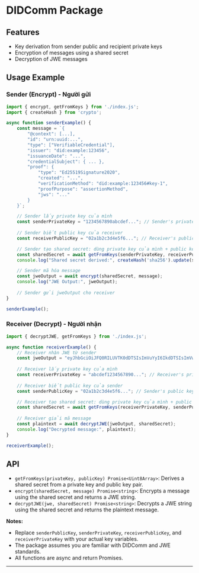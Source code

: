 # DIDComm Package

## <a name="didcomm-features"></a>Features

- Key derivation from sender public and recipient private keys
- Encryption of messages using a shared secret
- Decryption of JWE messages

## <a name="didcomm-usage"></a>Usage Example

### Sender (Encrypt) - Người gửi

```javascript
import { encrypt, getFromKeys } from './index.js';
import { createHash } from 'crypto';

async function senderExample() {
    const message = `{
        "@context": [...],
        "id": "urn:uuid:...",
        "type": ["VerifiableCredential"],
        "issuer": "did:example:123456",
        "issuanceDate": "...",
        "credentialSubject": { ... },
        "proof": {
            "type": "Ed25519Signature2020",
            "created": "...",
            "verificationMethod": "did:example:123456#key-1",
            "proofPurpose": "assertionMethod",
            "jws": "..."
        }
    }`;

    // Sender lấy private key của mình
    const senderPrivateKey = "1234567890abcdef..."; // Sender's private key
    
    // Sender biết public key của receiver
    const receiverPublicKey = "02a1b2c3d4e5f6..."; // Receiver's public key

    // Sender tạo shared secret: dùng private key của mình + public key của receiver
    const sharedSecret = await getFromKeys(senderPrivateKey, receiverPublicKey);
    console.log("Shared secret derived:", createHash('sha256').update(sharedSecret).digest('hex'));

    // Sender mã hóa message
    const jweOutput = await encrypt(sharedSecret, message);
    console.log("JWE Output:", jweOutput);
    
    // Sender gửi jweOutput cho receiver
}

senderExample();
```

### Receiver (Decrypt) - Người nhận

```javascript
import { decryptJWE, getFromKeys } from './index.js';

async function receiverExample() {
    // Receiver nhận JWE từ sender
    const jweOutput = "eyJhbGciOiJFQ0RILUVTK0dDTSIsImVuYyI6IkdDTSIsImVwayI6eyJrdHkiOiJFQyIsImNydiI6InNlY3AyNTZrMSIsIngiOiI...";
    
    // Receiver lấy private key của mình
    const receiverPrivateKey = "abcdef1234567890..."; // Receiver's private key
    
    // Receiver biết public key của sender
    const senderPublicKey = "02a1b2c3d4e5f6..."; // Sender's public key

    // Receiver tạo shared secret: dùng private key của mình + public key của sender
    const sharedSecret = await getFromKeys(receiverPrivateKey, senderPublicKey);
    
    // Receiver giải mã message
    const plaintext = await decryptJWE(jweOutput, sharedSecret);
    console.log("Decrypted message:", plaintext);
}

receiverExample();
```

## <a name="didcomm-api"></a>API

- `getFromKeys(privateKey, publicKey) Promise<Uint8Array>`: Derives a shared secret from a private key and public key pair.
- `encrypt(sharedSecret, message) Promise<string>`: Encrypts a message using the shared secret and returns a JWE string.
- `decryptJWE(jwe, sharedSecret) Promise<string>`: Decrypts a JWE string using the shared secret and returns the plaintext message.

**Notes:**

- Replace `senderPublicKey`, `senderPrivateKey`, `receiverPublicKey`, and `receiverPrivateKey` with your actual key variables.
- The package assumes you are familiar with DIDComm and JWE standards.
- All functions are async and return Promises.

---
